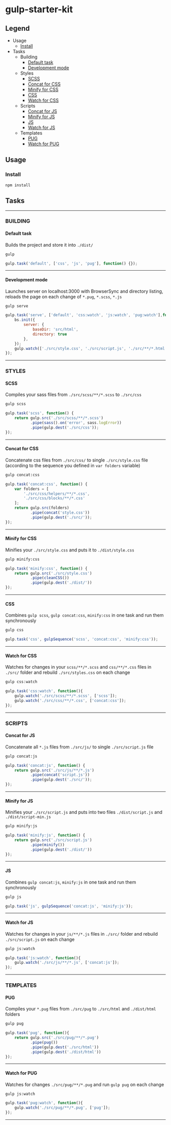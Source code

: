 # gulp-starter-kit

## Legend
* Usage
    * [Install](#install)
* Tasks
    * Building
        * [Default task](#default-task)
        * [Development mode](#development-mode)
    * Styles
        * [SCSS](#scss)
        * [Concat for CSS](#concat-for-css)
        * [Minify for CSS](#minify-for-css)
        * [CSS](#css)
        * [Watch for CSS](#watch-for-css)
    * Scripts
        * [Concat for JS](#concat-for-js)
        * [Minify for JS](#minify-for-js)
        * [JS](#js)
        * [Watch for JS](#watch-for-js)
    * Templates
        * [PUG](#pug)
        * [Watch for PUG](#watch-for-pug)

## Usage
### Install
    npm install

## Tasks
----
### BUILDING
#### Default task
Builds the project and store it into `./dist/`
```bash
gulp
```
```js
gulp.task('default', ['css', 'js', 'pug'], function() {});
```
----
#### Development mode
Launches server on localhost:3000 with BrowserSync and directory listing, reloads the page on each change of `*.pug`, `*.scss`, `*.js`
```bash
gulp serve
```
```js
gulp.task('serve', ['default', 'css:watch', 'js:watch', 'pug:watch'],function(){
    bs.init({
        server: {
            baseDir: 'src/html',
            directory: true
        },
    });
    gulp.watch(['./src/style.css', './src/script.js', './src/**/*.html']).on('change', bs.reload);
});
```
----
### STYLES

#### SCSS
Compiles your sass files from `./src/scss/**/*.scss` to `./src/css`
```bash
gulp scss
```
```js
gulp.task('scss', function() {
    return gulp.src('./src/scss/**/*.scss')
           .pipe(sass().on('error', sass.logError))
           .pipe(gulp.dest('./src/css'));
});
```
----
#### Concat for CSS
Concatenate css files from `./src/css/` to single `./src/style.css` file  
(according to the sequence you defined in `var folders` variable)
```bash
gulp concat:css
```
```js
gulp.task('concat:css', function() {
    var folders = [
        './src/css/helpers/**/*.css',
        './src/css/blocks/**/*.css'
    ];
    return gulp.src(folders)
           .pipe(concat('style.css'))
           .pipe(gulp.dest('./src/'));
});
```
----
#### Minify for CSS
Minifies your `./src/style.css` and puts it to `./dist/style.css`
```bash
gulp minify:css
```
```js
gulp.task('minify:css', function() {
    return gulp.src('./src/style.css')
           .pipe(cleanCSS())
           .pipe(gulp.dest('./dist/'))
});
```
----
#### CSS
Combines `gulp scss`, `gulp concat:css`, `minify:css` in one task and run them synchronously
```bash
gulp css
```
```js
gulp.task('css', gulpSequence('scss', 'concat:css', 'minify:css'));
```
----
#### Watch for CSS
Watches for changes in your `scss/**/*.scss` and `css/**/*.css` files in `./src/` folder and rebuild `./src/styles.css` on each change
```bash
gulp css:watch
```
```js
gulp.task('css:watch', function(){
    gulp.watch('./src/scss/**/*.scss', ['scss']);
    gulp.watch('./src/css/**/*.css', ['concat:css']);
});
```
----
### SCRIPTS

#### Concat for JS
Concatenate all `*.js` files from `./src/js/` to single `./src/script.js` file
```bash
gulp concat:js
```
```js
gulp.task('concat:js', function() {
    return gulp.src('./src/js/**/*.js')
           .pipe(concat('script.js'))
           .pipe(gulp.dest('./src/'));
});
```
----
#### Minify for JS
Minifies your `./src/script.js` and puts into two files `./dist/script.js` and `./dist/script-min.js`
```bash
gulp minify:js
```
```js
gulp.task('minify:js', function() {
    return gulp.src('./src/script.js')
           .pipe(minify())
           .pipe(gulp.dest('./dist/'))
});
```
----
#### JS
Combines `gulp concat:js`, `minify:js` in one task and run them synchronously
```bash
gulp js
```
```js
gulp.task('js', gulpSequence('concat:js', 'minify:js'));
```
----
#### Watch for JS
Watches for changes in your `js/**/*.js` files in `./src/` folder and rebuild `./src/script.js` on each change
```bash
gulp js:watch
```
```js
gulp.task('js:watch', function(){
    gulp.watch('./src/js/**/*.js', ['concat:js']);
});
```
----
### TEMPLATES

#### PUG
Compiles your `*.pug` files from `./src/pug` to `./src/html` and `./dist/html` folders
```bash
gulp pug
```
```js
gulp.task('pug', function(){
    return gulp.src('./src/pug/**/*.pug')
           .pipe(pug())
           .pipe(gulp.dest('./src/html'))
           .pipe(gulp.dest('./dist/html'))
});
```
----
#### Watch for PUG
Watches for changes `./src/pug/**/*.pug` and run `gulp pug` on each change
```bash
gulp js:watch
```
```js
gulp.task('pug:watch', function(){
    gulp.watch('./src/pug/**/*.pug', ['pug']);
});
```
----